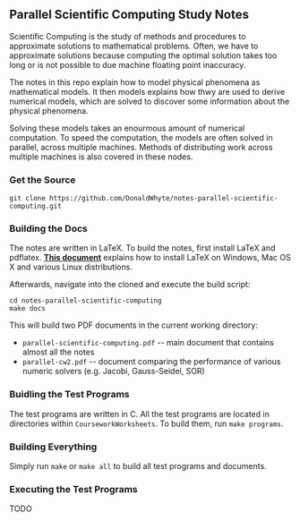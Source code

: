 ## Parallel Scientific Computing Study Notes

Scientific Computing is the study of methods and procedures to approximate
solutions to mathematical problems. Often, we have to approximate solutions
because computing the optimal solution takes too long or is not possible to
due machine floating point inaccuracy.

The notes in this repo explain how to model physical phenomena as mathematical
models. It then models explains how thwy are used to derive numerical models,
which are solved to discover some information about the physical phenomena.

Solving these models takes an enourmous amount of numerical computation. To
speed the computation, the models are often solved in parallel, across
multiple machines. Methods of distributing work across multiple machines is
also covered in these nodes.

### Get the Source

```
git clone https://github.com/DonaldWhyte/notes-parallel-scientific-computing.git
```

### Building the Docs

The notes are written in LaTeX. To build the notes, first install LaTeX and
pdflatex. [**This document**](https://en.wikibooks.org/wiki/LaTeX/Installation)
explains how to install LaTeX on Windows, Mac OS X and various Linux
distributions.

Afterwards, navigate into the cloned and execute the build script:

```
cd notes-parallel-scientific-computing
make docs
```

This will build two PDF documents in the current working directory:

* `parallel-scientific-computing.pdf` -- main document that contains almost all the notes
* `parallel-cw2.pdf` -- document comparing the performance of various numeric solvers (e.g. Jacobi, Gauss-Seidel, SOR)

### Buidling the Test Programs

The test programs are written in C. All the test programs are located in
directories within `CourseworkWorksheets`. To build them, run `make programs`.

### Building Everything

Simply run `make` or `make all` to build all test programs and documents.

### Executing the Test Programs

TODO

